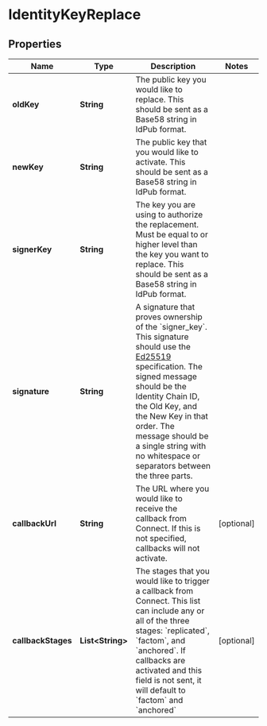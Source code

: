 
# IdentityKeyReplace

## Properties
Name | Type | Description | Notes
------------ | ------------- | ------------- | -------------
**oldKey** | **String** | The public key you would like to replace. This should be sent as a Base58 string in IdPub format. | 
**newKey** | **String** | The public key that you would like to activate. This should be sent as a Base58 string in IdPub format. | 
**signerKey** | **String** | The key you are using to authorize the replacement. Must be equal to or higher level than the key you want to replace. This should be sent as a Base58 string in IdPub format. | 
**signature** | **String** | A signature that proves ownership of the &#x60;signer_key&#x60;. This signature should use the [Ed25519](https://ed25519.cr.yp.to/) specification. The signed message should be the Identity Chain ID, the Old Key, and the New Key in that order. The message should be a single string with no whitespace or separators between the three parts. | 
**callbackUrl** | **String** | The URL where you would like to receive the callback from Connect. If this is not specified, callbacks will not activate. |  [optional]
**callbackStages** | **List&lt;String&gt;** | The stages that you would like to trigger a callback from Connect. This list can include any or all of the three stages: &#x60;replicated&#x60;, &#x60;factom&#x60;, and &#x60;anchored&#x60;. If callbacks are activated and this field is not sent, it will default to &#x60;factom&#x60; and &#x60;anchored&#x60; |  [optional]



